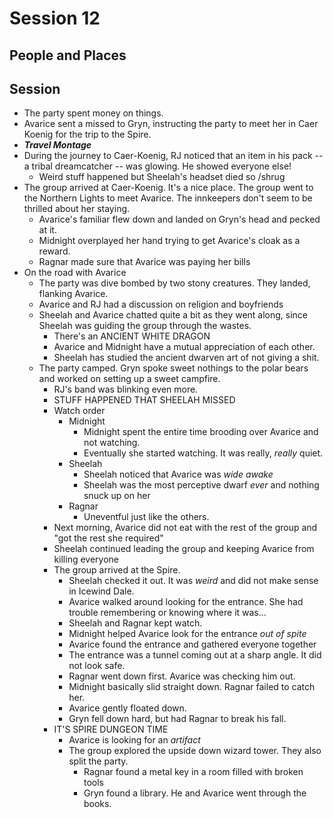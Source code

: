 
# Session 12
## People and Places
## Session
* The party spent money on things.	
* Avarice sent a missed to Gryn, instructing the party to meet her in Caer Koenig for the trip to the Spire.
* ***Travel Montage***
* During the journey to Caer-Koenig, RJ noticed that an item in his pack -- a tribal dreamcatcher -- was glowing. He showed everyone else!
	* Weird stuff happened but Sheelah's headset died so /shrug
* The group arrived at Caer-Koenig. It's a nice place. The group went to the Northern Lights to meet Avarice. The innkeepers don't seem to be thrilled about her staying.
	* Avarice's familiar flew down and landed on Gryn's head and pecked at it.
	* Midnight overplayed her hand trying to get Avarice's cloak as a reward.
	* Ragnar made sure that Avarice was paying her bills
* On the road with Avarice
	* The party was dive bombed by two stony creatures. They landed, flanking Avarice.
	* Avarice and RJ had a discussion on religion and boyfriends
	* Sheelah and Avarice chatted quite a bit as they went along, since Sheelah was guiding the group through the wastes.
		* There's an ANCIENT WHITE DRAGON
		* Avarice and Midnight have a mutual appreciation of each other.
		* Sheelah has studied the ancient dwarven art of not giving a shit.
	* The party camped. Gryn spoke sweet nothings to the polar bears and worked on setting up a sweet campfire.
		* RJ's band was blinking even more.
		* STUFF HAPPENED THAT SHEELAH MISSED
		* Watch order
			* Midnight
				* Midnight spent the entire time brooding over Avarice and not watching.
				* Eventually she started watching. It was really, _really_ quiet.
			* Sheelah
				* Sheelah noticed that Avarice was _wide awake_
				* Sheelah was the most perceptive dwarf _ever_ and nothing snuck up on her
			* Ragnar
				* Uneventful just like the others.
		* Next morning, Avarice did not eat with the rest of the group and "got the rest she required"
		* Sheelah continued leading the group and keeping Avarice from killing everyone
		* The group arrived at the Spire.
			* Sheelah checked it out. It was _weird_ and did not make sense in Icewind Dale.
			* Avarice walked around looking for the entrance. She had trouble remembering or knowing where it was...
			* Sheelah and Ragnar kept watch.
			* Midnight helped Avarice look for the entrance _out of spite_
			* Avarice found the entrance and gathered everyone together
			* The entrance was a tunnel coming out at a sharp angle. It did not look safe.
			* Ragnar went down first. Avarice was checking him out.
			* Midnight basically slid straight down. Ragnar failed to catch her.
			* Avarice gently floated down.
			* Gryn fell down hard, but had Ragnar to break his fall.
		* IT'S SPIRE DUNGEON TIME
			* Avarice is looking for an _artifact_
			* The group explored the upside down wizard tower. They also split the party.
				* Ragnar found a metal key in a room filled with broken tools
				* Gryn found a library. He and Avarice went through the books.
<!--stackedit_data:
eyJoaXN0b3J5IjpbNjM2Mjg0ODcsLTEzNDE5OTU4ODksLTM1MD
k4MDExMSw4MjM5ODY0OTQsLTU5NjY5NDcwMiwtMTk4ODAwNjQx
LC02MDczNjI2MiwtMzU0MDkxNDM4LDYxMjAzMjM5NSwtMTAwMz
E3NTExOCwtMTQ1NDk5MjMzNCwtMzI4ODY3ODgwLDE4MzQzMjI3
MiwxNDEzOTEwOTg4LC00Mzk3NjgxMjIsLTgzODA2OTY2NiwxMT
Y5NDA1Mzc2XX0=
-->